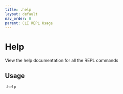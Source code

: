 ```yaml
---
title: .help
layout: default
nav_order: 0
parent: CLI REPL Usage
---
```


# Help

View the help documentation for all the REPL commands

## Usage

```bash
.help
```